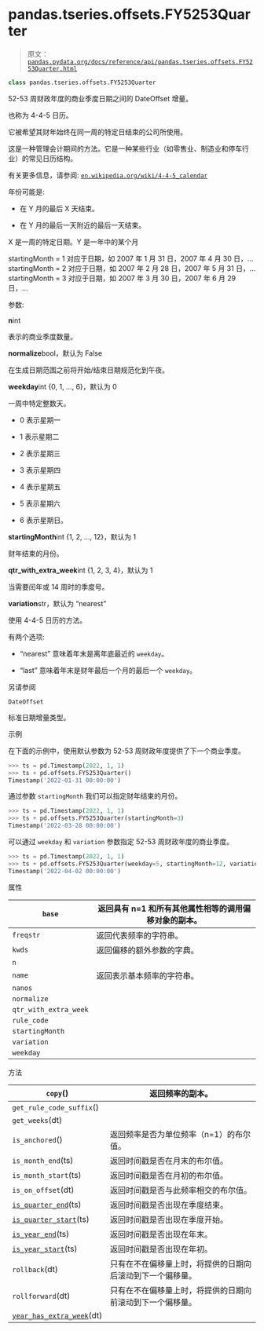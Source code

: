 # pandas.tseries.offsets.FY5253Quarter

> 原文：[`pandas.pydata.org/docs/reference/api/pandas.tseries.offsets.FY5253Quarter.html`](https://pandas.pydata.org/docs/reference/api/pandas.tseries.offsets.FY5253Quarter.html)

```py
class pandas.tseries.offsets.FY5253Quarter
```

52-53 周财政年度的商业季度日期之间的 DateOffset 增量。

也称为 4-4-5 日历。

它被希望其财年始终在同一周的特定日结束的公司所使用。

这是一种管理会计期间的方法。它是一种某些行业（如零售业、制造业和停车行业）的常见日历结构。

有关更多信息，请参阅: [`en.wikipedia.org/wiki/4-4-5_calendar`](https://en.wikipedia.org/wiki/4-4-5_calendar)

年份可能是:

+   在 Y 月的最后 X 天结束。

+   在 Y 月的最后一天附近的最后一天结束。

X 是一周的特定日期。Y 是一年中的某个月

startingMonth = 1 对应于日期，如 2007 年 1 月 31 日，2007 年 4 月 30 日，… startingMonth = 2 对应于日期，如 2007 年 2 月 28 日，2007 年 5 月 31 日，… startingMonth = 3 对应于日期，如 2007 年 3 月 30 日，2007 年 6 月 29 日，…

参数:

**n**int

表示的商业季度数量。

**normalize**bool，默认为 False

在生成日期范围之前将开始/结束日期规范化到午夜。

**weekday**int {0, 1, …, 6}，默认为 0

一周中特定整数天。

+   0 表示星期一

+   1 表示星期二

+   2 表示星期三

+   3 表示星期四

+   4 表示星期五

+   5 表示星期六

+   6 表示星期日。

**startingMonth**int {1, 2, …, 12}，默认为 1

财年结束的月份。

**qtr_with_extra_week**int {1, 2, 3, 4}，默认为 1

当需要闰年或 14 周时的季度号。

**variation**str，默认为 “nearest”

使用 4-4-5 日历的方法。

有两个选项:

+   “nearest” 意味着年末是离年底最近的 `weekday`。

+   “last” 意味着年末是财年最后一个月的最后一个 `weekday`。

另请参阅

`DateOffset`

标准日期增量类型。

示例

在下面的示例中，使用默认参数为 52-53 周财政年度提供了下一个商业季度。

```py
>>> ts = pd.Timestamp(2022, 1, 1)
>>> ts + pd.offsets.FY5253Quarter()
Timestamp('2022-01-31 00:00:00') 
```

通过参数 `startingMonth` 我们可以指定财年结束的月份。

```py
>>> ts = pd.Timestamp(2022, 1, 1)
>>> ts + pd.offsets.FY5253Quarter(startingMonth=3)
Timestamp('2022-03-28 00:00:00') 
```

可以通过 `weekday` 和 `variation` 参数指定 52-53 周财政年度的商业季度。

```py
>>> ts = pd.Timestamp(2022, 1, 1)
>>> ts + pd.offsets.FY5253Quarter(weekday=5, startingMonth=12, variation="last")
Timestamp('2022-04-02 00:00:00') 
```

属性

| `base` | 返回具有 n=1 和所有其他属性相等的调用偏移对象的副本。 |
| --- | --- |
| `freqstr` | 返回代表频率的字符串。 |
| `kwds` | 返回偏移的额外参数的字典。 |
| `n` |  |
| `name` | 返回表示基本频率的字符串。 |
| `nanos` |  |
| `normalize` |  |
| `qtr_with_extra_week` |  |
| `rule_code` |  |
| `startingMonth` |  |
| `variation` |  |
| `weekday` |  |

方法

| `copy`() | 返回频率的副本。 |
| --- | --- |
| `get_rule_code_suffix`() |  |
| `get_weeks`(dt) |  |
| `is_anchored`() | 返回频率是否为单位频率（n=1）的布尔值。 |
| `is_month_end`(ts) | 返回时间戳是否在月末的布尔值。 |
| `is_month_start`(ts) | 返回时间戳是否在月初的布尔值。 |
| `is_on_offset`(dt) | 返回时间戳是否与此频率相交的布尔值。 |
| [`is_quarter_end`](https://pandas.pydata.org/docs/reference/api/pandas.tseries.offsets.FY5253Quarter.is_quarter_end.html#pandas.tseries.offsets.FY5253Quarter.is_quarter_end "pandas.tseries.offsets.FY5253Quarter.is_quarter_end")(ts) | 返回时间戳是否出现在季度结束。 |
| [`is_quarter_start`](https://pandas.pydata.org/docs/reference/api/pandas.tseries.offsets.FY5253Quarter.is_quarter_start.html#pandas.tseries.offsets.FY5253Quarter.is_quarter_start "pandas.tseries.offsets.FY5253Quarter.is_quarter_start")(ts) | 返回时间戳是否出现在季度开始。 |
| [`is_year_end`](https://pandas.pydata.org/docs/reference/api/pandas.tseries.offsets.FY5253Quarter.is_year_end.html#pandas.tseries.offsets.FY5253Quarter.is_year_end "pandas.tseries.offsets.FY5253Quarter.is_year_end")(ts) | 返回时间戳是否出现在年末。 |
| [`is_year_start`](https://pandas.pydata.org/docs/reference/api/pandas.tseries.offsets.FY5253Quarter.is_year_start.html#pandas.tseries.offsets.FY5253Quarter.is_year_start "pandas.tseries.offsets.FY5253Quarter.is_year_start")(ts) | 返回时间戳是否出现在年初。 |
| `rollback`(dt) | 只有在不在偏移量上时，将提供的日期向后滚动到下一个偏移量。 |
| `rollforward`(dt) | 只有在不在偏移量上时，将提供的日期向前滚动到下一个偏移量。 |
| [`year_has_extra_week`](https://pandas.pydata.org/docs/reference/api/pandas.tseries.offsets.FY5253Quarter.year_has_extra_week.html#pandas.tseries.offsets.FY5253Quarter.year_has_extra_week "pandas.tseries.offsets.FY5253Quarter.year_has_extra_week")(dt) |  |
